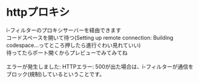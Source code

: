 # httpプロキシ
i-フィルターのプロキシサーバーを経由できます<br>コードスペースを開いて待つ(Setting up remote connection: Building codespace...ってところ押したら進行ぐわい見れていい)<br>
待ってたらポート開くからプレビューでみてみてね<br><br>エラーが発生しました: HTTPエラー: 500が出た場合は、i-フィルターが通信をブロック(規制)しているということです。
